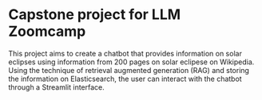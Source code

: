 # Capstone project for LLM Zoomcamp

This project aims to create a chatbot that provides information on solar eclipses using information from 200 pages on solar eclipese on Wikipedia. Using the technique of retrieval augmented generation (RAG) and storing the information on Elasticsearch, the user can interact with the chatbot through a Streamlit interface.
